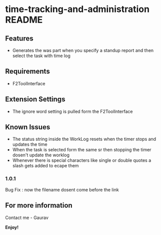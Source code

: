 # time-tracking-and-administration README

## Features

- Generates the was part when you specify a standup report and then select the task with time log

## Requirements

- F2ToolInterface

## Extension Settings

- The ignore word setting is pulled form the F2ToolInterface

## Known Issues

- The status string inside the WorkLog resets when the timer stops and updates the time
- When the task is selected form the same sr then stopping the timer dosen't update the worklog
- Whenever there is special characters like single or double quotes a slash gets added to ecape them

### 1.0.1

Bug Fix : now the filename dosent come before the link


## For more information

Contact me - Gaurav

**Enjoy!**

